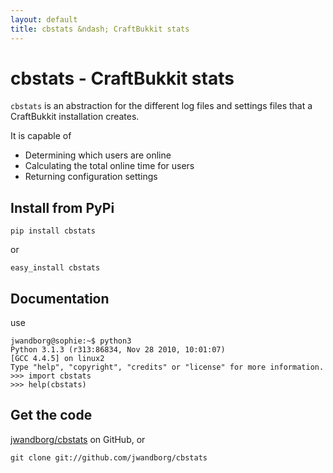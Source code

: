 ```yaml
---
layout: default
title: cbstats &ndash; CraftBukkit stats
---
```


# cbstats - CraftBukkit stats

`cbstats` is an abstraction for the different log files and 
settings files that a CraftBukkit installation creates.

It is capable of 
*	Determining which users are online
*	Calculating the total online time for users
*	Returning configuration settings

## Install from PyPi

	pip install cbstats

or

	easy_install cbstats

## Documentation

use

	jwandborg@sophie:~$ python3
	Python 3.1.3 (r313:86834, Nov 28 2010, 10:01:07)
	[GCC 4.4.5] on linux2
	Type "help", "copyright", "credits" or "license" for more information.
	>>> import cbstats
	>>> help(cbstats)

## Get the code

[jwandborg/cbstats](//github.com/jwandborg/cbstats) on GitHub, or
	
	git clone git://github.com/jwandborg/cbstats
